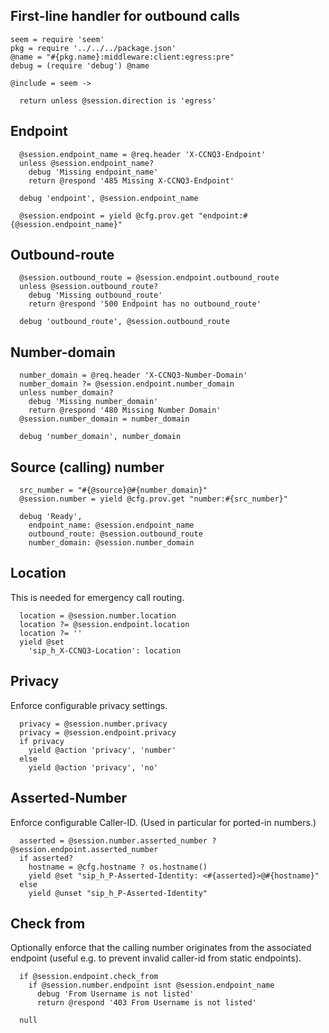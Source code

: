 First-line handler for outbound calls
-------------------------------------

    seem = require 'seem'
    pkg = require '../../../package.json'
    @name = "#{pkg.name}:middleware:client:egress:pre"
    debug = (require 'debug') @name

    @include = seem ->

      return unless @session.direction is 'egress'

Endpoint
--------

      @session.endpoint_name = @req.header 'X-CCNQ3-Endpoint'
      unless @session.endpoint_name?
        debug 'Missing endpoint_name'
        return @respond '485 Missing X-CCNQ3-Endpoint'

      debug 'endpoint', @session.endpoint_name

      @session.endpoint = yield @cfg.prov.get "endpoint:#{@session.endpoint_name}"

Outbound-route
--------------

      @session.outbound_route = @session.endpoint.outbound_route
      unless @session.outbound_route?
        debug 'Missing outbound_route'
        return @respond '500 Endpoint has no outbound_route'

      debug 'outbound_route', @session.outbound_route

Number-domain
-------------

      number_domain = @req.header 'X-CCNQ3-Number-Domain'
      number_domain ?= @session.endpoint.number_domain
      unless number_domain?
        debug 'Missing number_domain'
        return @respond '480 Missing Number Domain'
      @session.number_domain = number_domain

      debug 'number_domain', number_domain

Source (calling) number
-----------------------

      src_number = "#{@source}@#{number_domain}"
      @session.number = yield @cfg.prov.get "number:#{src_number}"

      debug 'Ready',
        endpoint_name: @session.endpoint_name
        outbound_route: @session.outbound_route
        number_domain: @session.number_domain

Location
--------

This is needed for emergency call routing.

      location = @session.number.location
      location ?= @session.endpoint.location
      location ?= ''
      yield @set
        'sip_h_X-CCNQ3-Location': location

Privacy
-------

Enforce configurable privacy settings.

      privacy = @session.number.privacy
      privacy = @session.endpoint.privacy
      if privacy
        yield @action 'privacy', 'number'
      else
        yield @action 'privacy', 'no'

Asserted-Number
---------------

Enforce configurable Caller-ID. (Used in particular for ported-in numbers.)

      asserted = @session.number.asserted_number ? @session.endpoint.asserted_number
      if asserted?
        hostname = @cfg.hostname ? os.hostname()
        yield @set "sip_h_P-Asserted-Identity: <#{asserted}>@#{hostname}"
      else
        yield @unset "sip_h_P-Asserted-Identity"

Check from
----------

Optionally enforce that the calling number originates from the associated endpoint (useful e.g. to prevent invalid caller-id from static endpoints).

      if @session.endpoint.check_from
        if @session.number.endpoint isnt @session.endpoint_name
          debug 'From Username is not listed'
          return @respond '403 From Username is not listed'

      null
